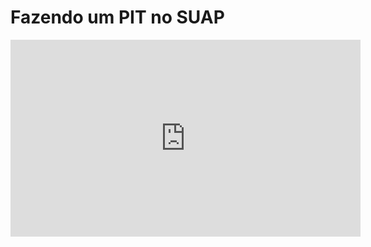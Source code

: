 # Fazendo um PIT no SUAP

<iframe 
        width="560" 
        height="315" 
        src="https://www.youtube.com/embed/djhlqJVyKIo" 
        title="YouTube video player | Fazendo um PIT no SUAP" 
        frameborder="0" 
        allow="accelerometer; autoplay; clipboard-write; encrypted-media; gyroscope; picture-in-picture; web-share" 
        allowfullscreen>
</iframe>

